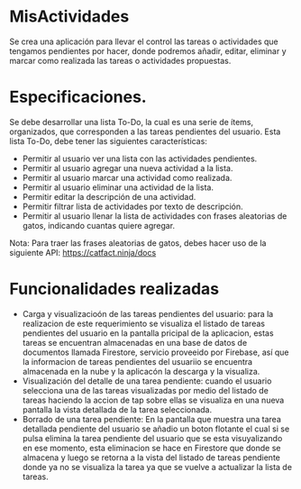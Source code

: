 # MisActividades

Se crea una aplicación para llevar el control las tareas o actividades que tengamos pendientes por hacer, donde podremos añadir, editar, eliminar
y marcar como realizada las tareas o actividades propuestas.

# Especificaciones.
Se debe desarrollar una lista To-Do, la cual es una serie de ítems, organizados, que corresponden a las tareas pendientes del usuario.
Esta lista To-Do, debe tener las siguientes características:

- Permitir al usuario ver una lista con las actividades pendientes. 
- Permitir al usuario agregar una nueva actividad a la lista. 
- Permitir al usuario marcar una actividad como realizada. 
- Permitir al usuario eliminar una actividad de la lista. 
- Permitir editar la descripción de una actividad. 
- Permitir filtrar lista de actividades por texto de descripción. 
- Permitir al usuario llenar la lista de actividades con frases aleatorias de gatos, indicando cuantas quiere agregar.

Nota: Para traer las frases aleatorias de gatos, debes hacer uso de la siguiente API: https://catfact.ninja/docs

# Funcionalidades realizadas
- Carga y visualizacioón de las tareas pendientes del usuario: para la realizacion de este requerimiento se visualiza el listado de tareas pendientes del usuario en la pantalla pricipal de la aplicacion, estas tareas se encuentran almacenadas en una base de datos de documentos llamada Firestore, servicio proveeido por Firebase, así que la informacion de tareas pendientes del usuariio se encuentra almacenada en la nube y la aplicacón la descarga y la visualiza.
- Visualización del detalle de una tarea pendiente: cuando el usuario selecciona una de las tareas visualizadas por medio del listado de tareas haciendo la accion de tap sobre ellas se visualiza en una nueva pantalla la vista detallada de la tarea seleccionada.
- Borrado de una tarea pendiente: En la pantalla que muestra una tarea detallada pendiente del usuario se añadio un boton flotante el cual si se pulsa elimina la tarea pendiente del usuario que se esta visuyalizando en ese momento, esta eliminacion se hace en Firestore que donde se almacena y luego se retorna a la vista del listado de tareas pendiente donde ya no se visualiza la tarea ya que se vuelve a actualizar la lista de tareas. 



